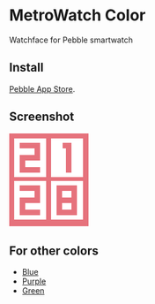 # MetroWatch Color
Watchface for Pebble smartwatch

## Install
[Pebble App Store](https://apps.getpebble.com/en_US/application/569e9c94099696ec1500003f).

## Screenshot
![](screenshots/basalt.png)

## For other colors
- [Blue](https://github.com/mephissto/MetroWatch)
- [Purple](https://github.com/mephissto/MetroWatch/tree/purple)
- [Green](https://github.com/mephissto/MetroWatch/tree/green)
